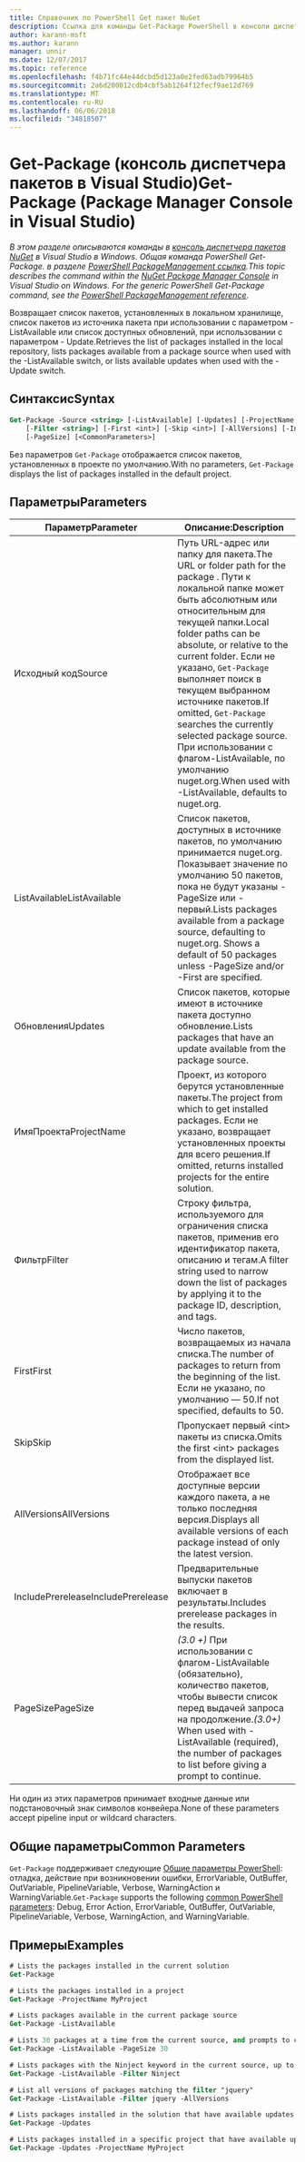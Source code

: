 ```yaml
---
title: Справочник по PowerShell Get пакет NuGet
description: Ссылка для команды Get-Package PowerShell в консоли диспетчера пакетов NuGet в Visual Studio.
author: karann-msft
ms.author: karann
manager: unnir
ms.date: 12/07/2017
ms.topic: reference
ms.openlocfilehash: f4b71fc44e44dcbd5d123a0e2fed63adb79964b5
ms.sourcegitcommit: 2a6d200012cdb4cbf5ab1264f12fecf9ae12d769
ms.translationtype: MT
ms.contentlocale: ru-RU
ms.lasthandoff: 06/06/2018
ms.locfileid: "34818507"
---
```

# <a name="get-package-package-manager-console-in-visual-studio"></a><span data-ttu-id="36f71-103">Get-Package (консоль диспетчера пакетов в Visual Studio)</span><span class="sxs-lookup"><span data-stu-id="36f71-103">Get-Package (Package Manager Console in Visual Studio)</span></span>

<span data-ttu-id="36f71-104">*В этом разделе описываются команды в [консоль диспетчера пакетов NuGet](package-manager-console.md) в Visual Studio в Windows. Общая команда PowerShell Get-Package. в разделе [PowerShell PackageManagement ссылка](/powershell/module/packagemanagement/?view=powershell-6).*</span><span class="sxs-lookup"><span data-stu-id="36f71-104">*This topic describes the command within the [NuGet Package Manager Console](package-manager-console.md) in Visual Studio on Windows. For the generic PowerShell Get-Package command, see the [PowerShell PackageManagement reference](/powershell/module/packagemanagement/?view=powershell-6).*</span></span>

<span data-ttu-id="36f71-105">Возвращает список пакетов, установленных в локальном хранилище, список пакетов из источника пакета при использовании с параметром - ListAvailable или список доступных обновлений, при использовании с параметром - Update.</span><span class="sxs-lookup"><span data-stu-id="36f71-105">Retrieves the list of packages installed in the local repository, lists packages available from a package source when used with the -ListAvailable switch, or lists available updates when used with the -Update switch.</span></span>

## <a name="syntax"></a><span data-ttu-id="36f71-106">Синтаксис</span><span class="sxs-lookup"><span data-stu-id="36f71-106">Syntax</span></span>

```ps
Get-Package -Source <string> [-ListAvailable] [-Updates] [-ProjectName <string>]
    [-Filter <string>] [-First <int>] [-Skip <int>] [-AllVersions] [-IncludePrerelease]
    [-PageSize] [<CommonParameters>]
```

<span data-ttu-id="36f71-107">Без параметров `Get-Package` отображается список пакетов, установленных в проекте по умолчанию.</span><span class="sxs-lookup"><span data-stu-id="36f71-107">With no parameters, `Get-Package` displays the list of packages installed in the default project.</span></span>

## <a name="parameters"></a><span data-ttu-id="36f71-108">Параметры</span><span class="sxs-lookup"><span data-stu-id="36f71-108">Parameters</span></span>

| <span data-ttu-id="36f71-109">Параметр</span><span class="sxs-lookup"><span data-stu-id="36f71-109">Parameter</span></span> | <span data-ttu-id="36f71-110">Описание:</span><span class="sxs-lookup"><span data-stu-id="36f71-110">Description</span></span> |
| --- | --- |
| <span data-ttu-id="36f71-111">Исходный код</span><span class="sxs-lookup"><span data-stu-id="36f71-111">Source</span></span> | <span data-ttu-id="36f71-112">Путь URL-адрес или папку для пакета.</span><span class="sxs-lookup"><span data-stu-id="36f71-112">The URL or folder path for the package .</span></span> <span data-ttu-id="36f71-113">Пути к локальной папке может быть абсолютным или относительным для текущей папки.</span><span class="sxs-lookup"><span data-stu-id="36f71-113">Local folder paths can be absolute, or relative to the current folder.</span></span> <span data-ttu-id="36f71-114">Если не указано, `Get-Package` выполняет поиск в текущем выбранном источнике пакетов.</span><span class="sxs-lookup"><span data-stu-id="36f71-114">If omitted, `Get-Package` searches the currently selected package source.</span></span> <span data-ttu-id="36f71-115">При использовании с флагом-ListAvailable, по умолчанию nuget.org.</span><span class="sxs-lookup"><span data-stu-id="36f71-115">When used with -ListAvailable, defaults to nuget.org.</span></span> |
| <span data-ttu-id="36f71-116">ListAvailable</span><span class="sxs-lookup"><span data-stu-id="36f71-116">ListAvailable</span></span> | <span data-ttu-id="36f71-117">Список пакетов, доступных в источнике пакетов, по умолчанию принимается nuget.org. Показывает значение по умолчанию 50 пакетов, пока не будут указаны - PageSize или - первый.</span><span class="sxs-lookup"><span data-stu-id="36f71-117">Lists packages available from a package source, defaulting to nuget.org. Shows a default of 50 packages unless -PageSize and/or -First are specified.</span></span> |
| <span data-ttu-id="36f71-118">Обновления</span><span class="sxs-lookup"><span data-stu-id="36f71-118">Updates</span></span> | <span data-ttu-id="36f71-119">Список пакетов, которые имеют в источнике пакета доступно обновление.</span><span class="sxs-lookup"><span data-stu-id="36f71-119">Lists packages that have an update available from the package source.</span></span> |
| <span data-ttu-id="36f71-120">ИмяПроекта</span><span class="sxs-lookup"><span data-stu-id="36f71-120">ProjectName</span></span> | <span data-ttu-id="36f71-121">Проект, из которого берутся установленные пакеты.</span><span class="sxs-lookup"><span data-stu-id="36f71-121">The project from which to get installed packages.</span></span> <span data-ttu-id="36f71-122">Если не указано, возвращает установленных проекты для всего решения.</span><span class="sxs-lookup"><span data-stu-id="36f71-122">If omitted, returns installed projects for the entire solution.</span></span> |
| <span data-ttu-id="36f71-123">Фильтр</span><span class="sxs-lookup"><span data-stu-id="36f71-123">Filter</span></span> | <span data-ttu-id="36f71-124">Строку фильтра, используемого для ограничения списка пакетов, применив его идентификатор пакета, описанию и тегам.</span><span class="sxs-lookup"><span data-stu-id="36f71-124">A filter string used to narrow down the list of packages by applying it to the package ID, description, and tags.</span></span> |
| <span data-ttu-id="36f71-125">First</span><span class="sxs-lookup"><span data-stu-id="36f71-125">First</span></span> | <span data-ttu-id="36f71-126">Число пакетов, возвращаемых из начала списка.</span><span class="sxs-lookup"><span data-stu-id="36f71-126">The number of packages to return from the beginning of the list.</span></span> <span data-ttu-id="36f71-127">Если не указано, по умолчанию — 50.</span><span class="sxs-lookup"><span data-stu-id="36f71-127">If not specified, defaults to 50.</span></span> |
| <span data-ttu-id="36f71-128">Skip</span><span class="sxs-lookup"><span data-stu-id="36f71-128">Skip</span></span> | <span data-ttu-id="36f71-129">Пропускает первый &lt;int&gt; пакеты из списка.</span><span class="sxs-lookup"><span data-stu-id="36f71-129">Omits the first &lt;int&gt; packages from the displayed list.</span></span>  |
| <span data-ttu-id="36f71-130">AllVersions</span><span class="sxs-lookup"><span data-stu-id="36f71-130">AllVersions</span></span> | <span data-ttu-id="36f71-131">Отображает все доступные версии каждого пакета, а не только последняя версия.</span><span class="sxs-lookup"><span data-stu-id="36f71-131">Displays all available versions of each package instead of only the latest version.</span></span> |
| <span data-ttu-id="36f71-132">IncludePrerelease</span><span class="sxs-lookup"><span data-stu-id="36f71-132">IncludePrerelease</span></span> | <span data-ttu-id="36f71-133">Предварительные выпуски пакетов включает в результаты.</span><span class="sxs-lookup"><span data-stu-id="36f71-133">Includes prerelease packages in the results.</span></span> |
| <span data-ttu-id="36f71-134">PageSize</span><span class="sxs-lookup"><span data-stu-id="36f71-134">PageSize</span></span> | <span data-ttu-id="36f71-135">*(3.0 +)*  При использовании с флагом-ListAvailable (обязательно), количество пакетов, чтобы вывести список перед выдачей запроса на продолжение.</span><span class="sxs-lookup"><span data-stu-id="36f71-135">*(3.0+)* When used with -ListAvailable (required), the number of packages to list before giving a prompt to continue.</span></span> |

<span data-ttu-id="36f71-136">Ни один из этих параметров принимает входные данные или подстановочный знак символов конвейера.</span><span class="sxs-lookup"><span data-stu-id="36f71-136">None of these parameters accept pipeline input or wildcard characters.</span></span>

## <a name="common-parameters"></a><span data-ttu-id="36f71-137">Общие параметры</span><span class="sxs-lookup"><span data-stu-id="36f71-137">Common Parameters</span></span>

<span data-ttu-id="36f71-138">`Get-Package` поддерживает следующие [Общие параметры PowerShell](http://go.microsoft.com/fwlink/?LinkID=113216): отладка, действие при возникновении ошибки, ErrorVariable, OutBuffer, OutVariable, PipelineVariable, Verbose, WarningAction и WarningVariable.</span><span class="sxs-lookup"><span data-stu-id="36f71-138">`Get-Package` supports the following [common PowerShell parameters](http://go.microsoft.com/fwlink/?LinkID=113216): Debug, Error Action, ErrorVariable, OutBuffer, OutVariable, PipelineVariable, Verbose, WarningAction, and WarningVariable.</span></span>

## <a name="examples"></a><span data-ttu-id="36f71-139">Примеры</span><span class="sxs-lookup"><span data-stu-id="36f71-139">Examples</span></span>

```ps
# Lists the packages installed in the current solution
Get-Package

# Lists the packages installed in a project
Get-Package -ProjectName MyProject

# Lists packages available in the current package source
Get-Package -ListAvailable

# Lists 30 packages at a time from the current source, and prompts to continue if more are available
Get-Package -ListAvailable -PageSize 30

# Lists packages with the Ninject keyword in the current source, up to 50
Get-Package -ListAvailable -Filter Ninject

# List all versions of packages matching the filter "jquery"
Get-Package -ListAvailable -Filter jquery -AllVersions

# Lists packages installed in the solution that have available updates
Get-Package -Updates

# Lists packages installed in a specific project that have available updates
Get-Package -Updates -ProjectName MyProject
```
